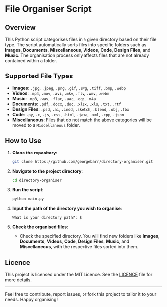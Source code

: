 # File Organiser Script

## Overview

This Python script categorises files in a given directory based on their file type. The script automatically sorts files into specific folders such as **Images**, **Documents**, **Miscellaneous**, **Videos**, **Code**, **Design Files**, and **Music**. The organisation process only affects files that are not already contained within a folder.

## Supported File Types

- **Images**: `.jpg`, `.jpeg`, `.png`, `.gif`, `.svg`, `.tiff`, `.bmp`, `.webp`
- **Videos**: `.mp4`, `.mov`, `.avi`, `.mkv`, `.flv`, `.wmv`, `.webm`
- **Music**: `.mp3`, `.wav`, `.flac`, `.aac`, `.ogg`, `.m4a`
- **Documents**: `.pdf`, `.docx`, `.doc`, `.xlsx`, `.xls`, `.txt`, `.rtf`
- **Design Files**: `.psd`, `.ai`, `.indd`, `.sketch`, `.blend`, `.obj`, `.fbx`
- **Code**: `.py`, `.c`, `.js`, `.css`, `.html`, `.java`, `.xml`, `.cpp`, `.json`
- **Miscellaneous**: Files that do not match the above categories will be moved to a `Miscellaneous` folder.

## How to Use

1. **Clone the repository**:
    ```bash
    git clone https://github.com/georgebarr/directory-organiser.git
    ```
   
2. **Navigate to the project directory**:
    ```bash
    cd directory-organiser
    ```

3. **Run the script**:
    ```bash
    python main.py
    ```

4. **Input the path of the directory you wish to organise**:
    ```
    What is your directory path?: $
    ```

5. **Check the organised files**:
    - Check the specified directory. You will find new folders like **Images**, **Documents**, **Videos**, **Code**, **Design Files**, **Music**, and **Miscellaneous**, with the respective files sorted into them.

## Licence

This project is licensed under the MIT Licence. See the [LICENCE](https://github.com/georgebarr/directory-organiser/blob/main/LICENSE) file for more details.

---

Feel free to contribute, report issues, or fork this project to tailor it to your needs. Happy organising!
